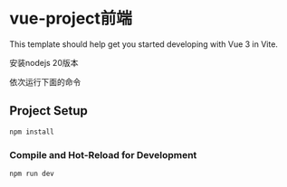 # vue-project前端

This template should help get you started developing with Vue 3 in Vite.

安装nodejs 20版本



依次运行下面的命令

## Project Setup

```sh
npm install
```

### Compile and Hot-Reload for Development

```sh
npm run dev
```

### 
